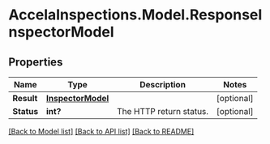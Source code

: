 # AccelaInspections.Model.ResponseInspectorModel
## Properties

Name | Type | Description | Notes
------------ | ------------- | ------------- | -------------
**Result** | [**InspectorModel**](InspectorModel.md) |  | [optional] 
**Status** | **int?** | The HTTP return status. | [optional] 

[[Back to Model list]](../README.md#documentation-for-models) [[Back to API list]](../README.md#documentation-for-api-endpoints) [[Back to README]](../README.md)

